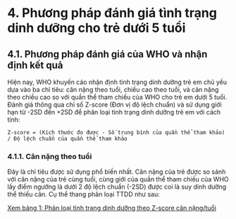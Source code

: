 # 4. Phương pháp đánh giá tình trạng dinh dưỡng cho trẻ dưới 5 tuổi

## 4.1. Phương pháp đánh giá của WHO và nhận định kết quả

Hiện nay, WHO khuyến cáo nhận định tình trạng dinh dưỡng trẻ em chủ yếu dựa vào ba chỉ tiêu: cân nặng theo tuổi, chiều cao theo tuổi, và cân nặng theo chiều cao so với quần thể tham chiếu của WHO cho trẻ em dưới 5 tuổi. Đánh giá thông qua chỉ số Z-score (Đơn vị độ lệch chuẩn) và sử dụng giới hạn từ -2SD đến +2SD để phân loại tình trạng dinh dưỡng trẻ em với cách tính:

```
Z-score = (Kích thước đo được - Số trung bình của quần thể tham khảo) / Độ lệch chuẩn của quần thể tham khảo
```

### 4.1.1. Cân nặng theo tuổi

Đây là chỉ tiêu được sử dụng phổ biến nhất. Cân nặng của trẻ được so sánh với cân nặng của trẻ cùng tuổi, cùng giới của quần thể tham chiếu của WHO lấy điểm ngưỡng là dưới 2 độ lệch chuẩn (-2SD) được coi là suy dinh dưỡng thể thiếu cân. Cụ thể thang phân loại TTDD như sau:

[Xem bảng 1: Phân loại tình trạng dinh dưỡng theo Z-score cân nặng/tuổi](#bai2_bang1.md)